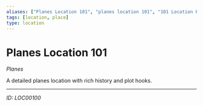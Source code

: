 ```yaml
---
aliases: ["Planes Location 101", "planes location 101", "101 Location Planes"]
tags: [location, place]
type: location
---
```


# Planes Location 101

*Planes*

A detailed planes location with rich history and plot hooks.

---
*ID: LOC00100*